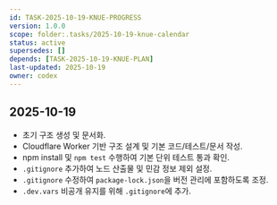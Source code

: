 ```yaml
---
id: TASK-2025-10-19-KNUE-PROGRESS
version: 1.0.0
scope: folder:.tasks/2025-10-19-knue-calendar
status: active
supersedes: []
depends: [TASK-2025-10-19-KNUE-PLAN]
last-updated: 2025-10-19
owner: codex
---
```


## 2025-10-19
- 초기 구조 생성 및 문서화.
- Cloudflare Worker 기반 구조 설계 및 기본 코드/테스트/문서 작성.
- npm install 및 `npm test` 수행하여 기본 단위 테스트 통과 확인.
- `.gitignore` 추가하여 노드 산출물 및 민감 정보 제외 설정.
- `.gitignore` 수정하여 `package-lock.json`을 버전 관리에 포함하도록 조정.
- `.dev.vars` 비공개 유지를 위해 `.gitignore`에 추가.
